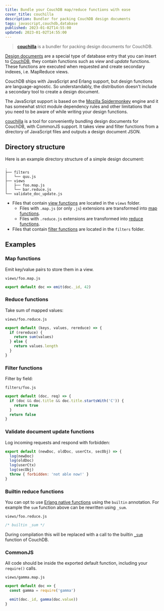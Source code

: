 ```yaml
---
title: Bundle your CouchDB map/reduce functions with ease
cover_title: couchilla
description: Bundler for packing CouchDB design documents
tags: javascript,couchdb,database
published: 2023-01-02T14:55:00
updated: 2023-01-02T14:55:00
---
```


> [**couchilla**](https://github.com/onur1/couchilla) is a bundler for packing design documents for CouchDB.

[Design documents](https://docs.couchdb.org/en/stable/ddocs/ddocs.html) are a special type of database entry that you can insert to [CouchDB](https://couchdb.apache.org/), they contain functions such as _view_ and _update_ functions. These functions are executed when requested and create secondary indexes, i.e. MapReduce views.

CouchDB ships with JavaScript and Erlang support, but design functions are language-agnostic. So understandably, the distribution doesn't include a secondary tool to create a design document.

The JavaScript support is based on the [Mozilla Spidermonkey](https://firefox-source-docs.mozilla.org/js/index.html) engine and it has somewhat strict module dependency rules and other limitations that you need to be aware of while writing your design functions.

[couchilla](https://github.com/onur1/couchilla) is a tool for conveniently bundling design documents for CouchDB, with CommonJS support. It takes view and filter functions from a directory of JavaScript files and outputs a design document JSON.

## Directory structure

Here is an example directory structure of a simple design document:

```
.
├── filters
│   └── quu.js
├── views
│   ├── foo.map.js
│   └── bar.reduce.js
└── validate_doc_update.js
```

* Files that contain [view functions](https://docs.couchdb.org/en/stable/ddocs/ddocs.html#view-functions) are located in the `views` folder.
  * Files with `.map.js` (or only `.js`) extensions are transformed into [map functions](https://docs.couchdb.org/en/stable/ddocs/ddocs.html#map-functions).
  * Files with `.reduce.js` extensions are transformed into [reduce functions](https://docs.couchdb.org/en/stable/ddocs/ddocs.html#reduce-and-rereduce-functions).
* Files that contain [filter functions](https://docs.couchdb.org/en/stable/ddocs/ddocs.html#filter-functions) are located in the `filters` folder.

## Examples

### Map functions

Emit key/value pairs to store them in a view.

`views/foo.map.js`

```js
export default doc => emit(doc._id, 42)
```

### Reduce functions

Take sum of mapped values:

`views/foo.reduce.js`

```js
export default (keys, values, rereduce) => {
  if (rereduce) {
    return sum(values)
  } else {
    return values.length
  }
}
```

### Filter functions

Filter by field:

`filters/foo.js`

```js
export default (doc, req) => {
  if (doc && doc.title && doc.title.startsWith('C')) {
    return true
  }
  return false
}
```

### Validate document update functions

Log incoming requests and respond with forbidden:

```js
export default (newDoc, oldDoc, userCtx, secObj) => {
  log(newDoc)
  log(oldDoc)
  log(userCtx)
  log(secObj)
  throw { forbidden: 'not able now!' }
}
```

### Builtin reduce functions

You can opt to use [Erlang native functions](https://docs.couchdb.org/en/stable/ddocs/ddocs.html#built-in-reduce-functions) using the `builtin` annotation. For example the `sum` function above can be rewritten using `_sum`.

`views/foo.reduce.js`

```js
/* builtin _sum */
```

During compilation this will be replaced with a call to the builtin [`_sum`](https://docs.couchdb.org/en/stable/ddocs/ddocs.html#sum) function of CouchDB.

### CommonJS

All code should be inside the exported default function, including your `require()` calls.

`views/gamma.map.js`

```js
export default doc => {
  const gamma = require('gamma')

  emit(doc._id, gamma(doc.value))
}
```
